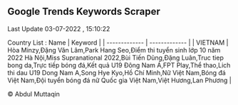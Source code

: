 

## Google Trends Keywords Scraper 
 
Last Update 03-07-2022 , 15:10:22

Country List :
 Name  | Keyword |
| ------------- | ------------- |
| VIETNAM | Hòa Minzy,Đặng Văn Lâm,Park Hang Seo,Điểm thi tuyển sinh lớp 10 năm 2022 Hà Nội,Miss Supranational 2022,Bùi Tiến Dũng,Đặng Luân,Truc tiep bong da,Trực tiếp bóng đá,Kết quả U19 Đông Nam Á,FPT Play,Thể thao,Lich thi dau U19 Dong Nam A,Song Hye Kyo,Hồ Chí Minh,Nữ Việt Nam,Bóng đá Việt Nam,Đội tuyển bóng đá nữ Quốc gia Việt Nam,Việt Hương,Lan Phương |



© Abdul Muttaqin 
